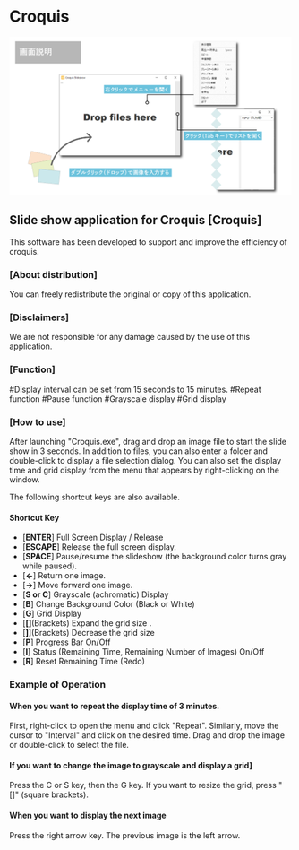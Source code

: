 # Croquis
 
 ![説明](https://raw.githubusercontent.com/falxala/Croquis-.NET-Framework-/main/Croquis(.NET%20Framework)/Resources/manual1.jpg)
 
## Slide show application for Croquis [Croquis]
This software has been developed to support and improve the efficiency of croquis.


### [About distribution]
You can freely redistribute the original or copy of this application.


### [Disclaimers]
We are not responsible for any damage caused by the use of this application.


### [Function]
#Display interval can be set from 15 seconds to 15 minutes.
#Repeat function
#Pause function
#Grayscale display
#Grid display


### [How to use]
After launching "Croquis.exe", drag and drop an image file to start the slide show in 3 seconds.
In addition to files, you can also enter a folder and double-click to display a file selection dialog.
You can also set the display time and grid display from the menu that appears by right-clicking on the window.

The following shortcut keys are also available.

#### Shortcut Key
- [__ENTER__]    Full Screen Display / Release
- [__ESCAPE__] 	  Release the full screen display.
- [__SPACE__]		  Pause/resume the slideshow (the background color turns gray while paused).
- [__←__] 	  	Return one image.
- [__→__] 		  Move forward one image.
- [__S or C__]   	Grayscale (achromatic) Display
- [__B__] 		  Change Background Color (Black or White)
- [__G__] 		  Grid Display
- [__[]__(Brackets)	  Expand the grid size .
- [__]__](Brackets)	  Decrease the grid size
- [__P__] 	  	Progress Bar On/Off
- [__I__] 	  	Status (Remaining Time, Remaining Number of Images) On/Off 
- [__R__] 	  	Reset Remaining Time (Redo)


### Example of Operation

#### When you want to repeat the display time of 3 minutes.
First, right-click to open the menu and click "Repeat". Similarly, move the cursor to "Interval" and click on the desired time. Drag and drop the image or double-click to select the file.

#### If you want to change the image to grayscale and display a grid]
Press the C or S key, then the G key. If you want to resize the grid, press "[]" (square brackets).

#### When you want to display the next image
Press the right arrow key. The previous image is the left arrow.
